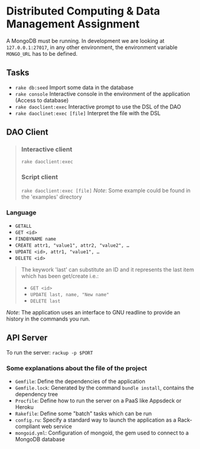 Distributed Computing & Data Management Assignment
=================================================

A MongoDB must be running. In development we are looking at `127.0.0.1:27017`,
in any other environment, the environment variable `MONGO_URL` has to be defined.

Tasks
-----

* `rake db:seed` Import some data in the database
* `rake console` Interactive console in the environment of the application (Access to database)
* `rake daoclient:exec` Interactive prompt to use the DSL of the DAO
* `rake daoclinet:exec [file]` Interpret the file with the DSL

DAO Client
----------

> ### Interactive client
> `rake daoclient:exec`
> ### Script client
> `rake daoclient:exec [file]`
> _Note_: Some example could be found in the 'examples' directory

### Language

* `GETALL`
* `GET <id>`
* `FINDBYNAME name`
* `CREATE attr1, "value1", attr2, "value2", …`
* `UPDATE <id>, attr1, "value1", …`
* `DELETE <id>`

> The keywork 'last' can substitute an ID and it represents the last item which has been get/create
> i.e.:
> * `GET <id>`
> * `UPDATE last, name, "New name"`
> * `DELETE last`

_Note_: The application uses an interface to GNU readline to provide an history in the commands
you run.


API Server
----------

To run the server: `rackup -p $PORT`


### Some explanations about the file of the project

* `Gemfile`: Define the dependencies of the application
* `Gemfile.lock`: Generated by the command `bundle install`, contains the dependency tree
* `Procfile`: Define how to run the server on a PaaS like Appsdeck or Heroku
* `Rakefile`: Define some "batch" tasks which can be run
* `config.ru`: Specify a standard way to launch the application as a Rack-compliant web service
* `mongoid.yml`: Configuration of mongoid, the gem used to connect to a MongoDB database
